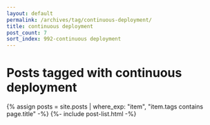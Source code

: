 ```yaml
---
layout: default
permalink: /archives/tag/continuous-deployment/
title: continuous deployment
post_count: 7
sort_index: 992-continuous deployment
---
```

<h1 class="page-heading">Posts tagged with continuous deployment</h1>
{% assign posts = site.posts | where_exp: "item", "item.tags contains page.title" -%}
{%- include post-list.html -%}

